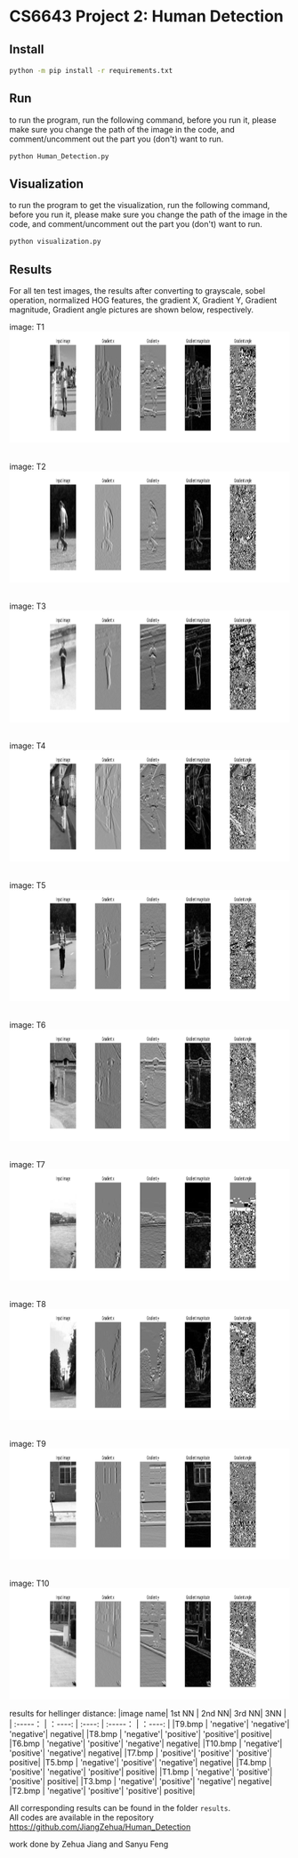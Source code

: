 # CS6643 Project 2: Human Detection
## Install
```bash
python -m pip install -r requirements.txt
```

## Run
to run the program, run the following command, before you run it, please make sure you change the path of the image in the code, and comment/uncomment out the part you (don't) want to run.
```bash
python Human_Detection.py
```

## Visualization
to run the program to get the visualization, run the following command, before you run it, please make sure you change the path of the image in the code, and comment/uncomment out the part you (don't) want to run.
```bash
python visualization.py
```

## Results
<!-- put 3 images in a row with footnote-->

For all ten test images, the results after converting to grayscale, sobel operation, normalized HOG features, the gradient X, Gradient Y, Gradient magnitude, Gradient angle pictures are shown below, respectively.
<!-- Put the original image in a row with text on the right. -->

image: T1
<img src="outputs/Gradient Magnitude and angle of test images/T1.png" width="1000" height="200" />

\
image: T2
<img src="outputs/Gradient Magnitude and angle of test images/T2.png" width="1000" height="200" />

\
image: T3
<img src="outputs/Gradient Magnitude and angle of test images/T3.png" width="1000" height="200" />

\
image: T4
<img src="outputs/Gradient Magnitude and angle of test images/T4.png" width="1000" height="200" />

\
image: T5
<img src="outputs/Gradient Magnitude and angle of test images/T5.png" width="1000" height="200" />

\
image: T6
<img src="outputs/Gradient Magnitude and angle of test images/T6.png" width="1000" height="200" />

\
image: T7
<img src="outputs/Gradient Magnitude and angle of test images/T7.png" width="1000" height="200" />

\
image: T8
<img src="outputs/Gradient Magnitude and angle of test images/T8.png" width="1000" height="200" />

\
image: T9
<img src="outputs/Gradient Magnitude and angle of test images/T9.png" width="1000" height="200" />

\
image: T10
<img src="outputs/Gradient Magnitude and angle of test images/T10.png" width="1000" height="200" />

results for hellinger distance:
|image name|    1st NN |     2nd NN|     3rd NN|      3NN |
| :-----： | ：----:   | :----:     | :-----：  | ：----:  |
|T9.bmp	   | 'negative'| 'negative'| 'negative'|  negative|
|T8.bmp	   | 'negative'| 'positive'| 'positive'|	positive|
|T6.bmp	   | 'negative'| 'positive'| 'negative'|	negative|
|T10.bmp	 | 'negative'| 'positive'| 'negative'|	negative|
|T7.bmp	   | 'positive'| 'positive'| 'positive'| 	positive|
|T5.bmp	   | 'negative'| 'positive'| 'negative'| 	negative|
|T4.bmp	   | 'positive'| 'negative'| 'positive'|	positive|
|T1.bmp	   | 'negative'| 'positive'| 'positive'|	positive|
|T3.bmp	   | 'negative'| 'positive'| 'negative'|	negative|
|T2.bmp	   | 'negative'| 'positive'| 'positive'|	positive|

All corresponding results can be found in the folder `results`.
\
All codes are available in the repository https://github.com/JiangZehua/Human_Detection

work done by Zehua Jiang and Sanyu Feng
